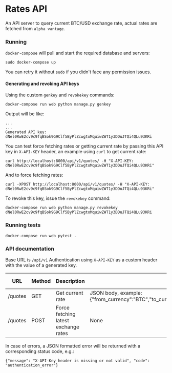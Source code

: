 # Rates API
An API server to query current BTC/USD exchange rate, actual rates are fetched from `alpha vantage`.

### Running

`docker-compose` will pull and start the required database and servers:

```
sudo docker-compose up
```

You can retry it without `sudo` if you didn't face any permission issues.

#### Generating and revoking API keys

Using the custom `genkey` and `revokekey` commands:

```
docker-compose run web python manage.py genkey
```

Output will be like:

```
...
...
Generated API key: dNel0RwE2cv9c9fqBSok9G9Clf5ByPlZcwgtoMquiwZWT1y3DDuJTQi4QLu93KRi
```

You can test force fetching rates or getting current rate by passing this API key in `X-API-KEY` header, an example using `curl` to get current rate:

```
curl http://localhost:8000/api/v1/quotes/ -H "X-API-KEY: dNel0RwE2cv9c9fqBSok9G9Clf5ByPlZcwgtoMquiwZWT1y3DDuJTQi4QLu93KRi"
```

And to force fetching rates:

```
curl -XPOST http://localhost:8000/api/v1/quotes/ -H "X-API-KEY: dNel0RwE2cv9c9fqBSok9G9Clf5ByPlZcwgtoMquiwZWT1y3DDuJTQi4QLu93KRi"
```


To revoke this key, issue the `revokekey` command:

```
docker-compose run web python manage.py revokekey dNel0RwE2cv9c9fqBSok9G9Clf5ByPlZcwgtoMquiwZWT1y3DDuJTQi4QLu93KRi
```

### Running tests

```
docker-compose run web pytest .
```


### API documentation

Base URL is `/api/v1`
Authentication using `X-API-KEY` as a custom header with the value of a generated key.


| URL     | Method | Description                          | Response                                                                                                           | Status code |
| ------- | ------ | ------------------------------------ | ------------------------------------------------------------------------------------------------------------------ | ----------- |
| /quotes | GET    | Get current rate                     | JSON body, example: {"from_currency":"BTC","to_currency":"USD","rate":"49142.73000000","last_update":1629596881.0} | 200         |
| /quotes | POST   | Force fetching latest exchange rates | None                                                                                                               | 204         |


In case of errors, a JSON formatted error will be returned with a corresponding status code, e.g.:

```
{"message": "X-API-Key header is missing or not valid", "code": "authentication_error"}
```

